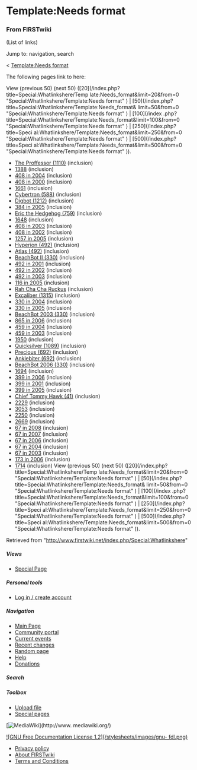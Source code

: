 # Template:Needs format

### From FIRSTwiki

(List of links)

Jump to: navigation, search

&lt; [Template:Needs
format](/index.php?title=Template:Needs_format&redirect=no "Template:Needs
format" )  

The following pages link to here:

View (previous 50) (next 50) ([20](/index.php?title=Special:Whatlinkshere/Temp
late:Needs_format&limit=20&from=0 "Special:Whatlinkshere/Template:Needs
format" ) | [50](/index.php?title=Special:Whatlinkshere/Template:Needs_format&
limit=50&from=0 "Special:Whatlinkshere/Template:Needs format" ) | [100](/index
.php?title=Special:Whatlinkshere/Template:Needs_format&limit=100&from=0
"Special:Whatlinkshere/Template:Needs format" ) | [250](/index.php?title=Speci
al:Whatlinkshere/Template:Needs_format&limit=250&from=0
"Special:Whatlinkshere/Template:Needs format" ) | [500](/index.php?title=Speci
al:Whatlinkshere/Template:Needs_format&limit=500&from=0
"Special:Whatlinkshere/Template:Needs format" )).

  * [The Proffessor (1110)](/index.php/The_Proffessor_%281110%29 "The Proffessor \(1110\)" ) (inclusion) 
  * [1388](/index.php/1388 "1388" ) (inclusion) 
  * [408 in 2004](/index.php/408_in_2004 "408 in 2004" ) (inclusion) 
  * [408 in 2000](/index.php/408_in_2000 "408 in 2000" ) (inclusion) 
  * [1661](/index.php/1661 "1661" ) (inclusion) 
  * [Cybertron (588)](/index.php/Cybertron_%28588%29 "Cybertron \(588\)" ) (inclusion) 
  * [Digbot (1212)](/index.php/Digbot_%281212%29 "Digbot \(1212\)" ) (inclusion) 
  * [384 in 2005](/index.php/384_in_2005 "384 in 2005" ) (inclusion) 
  * [Eric the Hedgehog (759)](/index.php/Eric_the_Hedgehog_%28759%29 "Eric the Hedgehog \(759\)" ) (inclusion) 
  * [1648](/index.php/1648 "1648" ) (inclusion) 
  * [408 in 2003](/index.php/408_in_2003 "408 in 2003" ) (inclusion) 
  * [408 in 2002](/index.php/408_in_2002 "408 in 2002" ) (inclusion) 
  * [1257 in 2005](/index.php/1257_in_2005 "1257 in 2005" ) (inclusion) 
  * [Hyperion (492)](/index.php/Hyperion_%28492%29 "Hyperion \(492\)" ) (inclusion) 
  * [Atlas (492)](/index.php/Atlas_%28492%29 "Atlas \(492\)" ) (inclusion) 
  * [BeachBot II (330)](/index.php/BeachBot_II_%28330%29 "BeachBot II \(330\)" ) (inclusion) 
  * [492 in 2001](/index.php/492_in_2001 "492 in 2001" ) (inclusion) 
  * [492 in 2002](/index.php/492_in_2002 "492 in 2002" ) (inclusion) 
  * [492 in 2003](/index.php/492_in_2003 "492 in 2003" ) (inclusion) 
  * [116 in 2005](/index.php/116_in_2005 "116 in 2005" ) (inclusion) 
  * [Rah Cha Cha Ruckus](/index.php/Rah_Cha_Cha_Ruckus "Rah Cha Cha Ruckus" ) (inclusion) 
  * [Excaliber (1315)](/index.php/Excaliber_%281315%29 "Excaliber \(1315\)" ) (inclusion) 
  * [330 in 2004](/index.php/330_in_2004 "330 in 2004" ) (inclusion) 
  * [330 in 2005](/index.php/330_in_2005 "330 in 2005" ) (inclusion) 
  * [BeachBot 2003 (330)](/index.php/BeachBot_2003_%28330%29 "BeachBot 2003 \(330\)" ) (inclusion) 
  * [865 in 2006](/index.php/865_in_2006 "865 in 2006" ) (inclusion) 
  * [459 in 2004](/index.php/459_in_2004 "459 in 2004" ) (inclusion) 
  * [459 in 2003](/index.php/459_in_2003 "459 in 2003" ) (inclusion) 
  * [1950](/index.php/1950 "1950" ) (inclusion) 
  * [Quicksilver (1089)](/index.php/Quicksilver_%281089%29 "Quicksilver \(1089\)" ) (inclusion) 
  * [Precious (692)](/index.php/Precious_%28692%29 "Precious \(692\)" ) (inclusion) 
  * [Anklebiter (692)](/index.php/Anklebiter_%28692%29 "Anklebiter \(692\)" ) (inclusion) 
  * [BeachBot 2006 (330)](/index.php/BeachBot_2006_%28330%29 "BeachBot 2006 \(330\)" ) (inclusion) 
  * [1694](/index.php/1694 "1694" ) (inclusion) 
  * [399 in 2006](/index.php/399_in_2006 "399 in 2006" ) (inclusion) 
  * [399 in 2001](/index.php/399_in_2001 "399 in 2001" ) (inclusion) 
  * [399 in 2005](/index.php/399_in_2005 "399 in 2005" ) (inclusion) 
  * [Chief Tommy Hawk (41)](/index.php/Chief_Tommy_Hawk_%2841%29 "Chief Tommy Hawk \(41\)" ) (inclusion) 
  * [2229](/index.php/2229 "2229" ) (inclusion) 
  * [3053](/index.php/3053 "3053" ) (inclusion) 
  * [2250](/index.php/2250 "2250" ) (inclusion) 
  * [2669](/index.php/2669 "2669" ) (inclusion) 
  * [67 in 2008](/index.php/67_in_2008 "67 in 2008" ) (inclusion) 
  * [67 in 2007](/index.php/67_in_2007 "67 in 2007" ) (inclusion) 
  * [67 in 2006](/index.php/67_in_2006 "67 in 2006" ) (inclusion) 
  * [67 in 2004](/index.php/67_in_2004 "67 in 2004" ) (inclusion) 
  * [67 in 2003](/index.php/67_in_2003 "67 in 2003" ) (inclusion) 
  * [173 in 2006](/index.php/173_in_2006 "173 in 2006" ) (inclusion) 
  * [1714](/index.php/1714 "1714" ) (inclusion) 
View (previous 50) (next 50) ([20](/index.php?title=Special:Whatlinkshere/Temp
late:Needs_format&limit=20&from=0 "Special:Whatlinkshere/Template:Needs
format" ) | [50](/index.php?title=Special:Whatlinkshere/Template:Needs_format&
limit=50&from=0 "Special:Whatlinkshere/Template:Needs format" ) | [100](/index
.php?title=Special:Whatlinkshere/Template:Needs_format&limit=100&from=0
"Special:Whatlinkshere/Template:Needs format" ) | [250](/index.php?title=Speci
al:Whatlinkshere/Template:Needs_format&limit=250&from=0
"Special:Whatlinkshere/Template:Needs format" ) | [500](/index.php?title=Speci
al:Whatlinkshere/Template:Needs_format&limit=500&from=0
"Special:Whatlinkshere/Template:Needs format" )).

Retrieved from "<http://www.firstwiki.net/index.php/Special:Whatlinkshere>"

##### Views

  * [Special Page](/index.php/Special:Whatlinkshere/Template:needs_format)

##### Personal tools

  * [Log in / create account](/index.php?title=Special:Userlogin&returnto=Special:Whatlinkshere)

[](/index.php/Main_Page "Main Page" )

##### Navigation

  * [Main Page](/index.php/Main_Page)
  * [Community portal](/index.php/FIRSTwiki:Community_portal)
  * [Current events](/index.php/Current_events)
  * [Recent changes](/index.php/Special:Recentchanges)
  * [Random page](/index.php/Special:Random)
  * [Help](/index.php/Help:Contents)
  * [Donations](/index.php/FIRSTwiki:Site_support)

##### Search



##### Toolbox

  * [Upload file](/index.php/Special:Upload)
  * [Special pages](/index.php/Special:Specialpages)

[![MediaWiki](/skins/common/images/poweredby_mediawiki_88x31.png)](http://www.
mediawiki.org/)

[![GNU Free Documentation License 1.2](/stylesheets/images/gnu-
fdl.png)](http://www.gnu.org/copyleft/fdl.html)

  * [Privacy policy](/index.php/FIRSTwiki:Privacy_policy "FIRSTwiki:Privacy policy" )
  * [About FIRSTwiki](/index.php/FIRSTwiki:About "FIRSTwiki:About" )
  * [Terms and Conditions](/index.php/FIRSTwiki:Terms_and_conditions "FIRSTwiki:Terms and conditions" )

